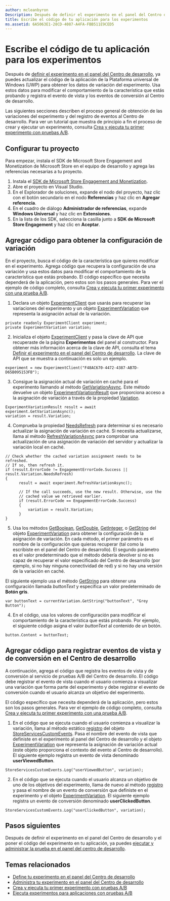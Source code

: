 ```yaml
---
author: mcleanbyron
Description: Después de definir el experimento en el panel del Centro de desarrollo, ya puedes escribir el código el experimento de la aplicación.
title: Escribe el código de tu aplicación para los experimentos
ms.assetid: 6A5063E1-28CD-4087-A4FA-FBB511E9CED5
---
```


# Escribe el código de tu aplicación para los experimentos

Después de [definir el experimento en el panel del Centro de desarrollo](define-your-experiment-in-the-dev-center-dashboard.md), ya puedes actualizar el código de la aplicación de la Plataforma universal de Windows (UWP) para obtener los datos de variación del experimento. Usa estos datos para modificar el comportamiento de la característica que estás probando y registra el evento de vista y los eventos de conversión al Centro de desarrollo.

Las siguientes secciones describen el proceso general de obtención de las variaciones del experimento y del registro de eventos al Centro de desarrollo. Para ver un tutorial que muestra de principio a fin el proceso de crear y ejecutar un experimento, consulta [Crea y ejecuta tu primer experimento con pruebas A/B](create-and-run-your-first-experiment-with-a-b-testing.md).

## Configurar tu proyecto

Para empezar, instala el SDK de Microsoft Store Engagement and Monetization de Microsoft Store en el equipo de desarrollo y agrega las referencias necesarias a tu proyecto.

1. Instala el [SDK de Microsoft Store Engagement and Monetization](http://aka.ms/store-em-sdk).
2. Abre el proyecto en Visual Studio.
3. En el Explorador de soluciones, expande el nodo del proyecto, haz clic con el botón secundario en el nodo **Referencias** y haz clic en **Agregar referencia**.
3. En el cuadro de diálogo **Administrador de referencias**, expande **Windows Universal** y haz clic en **Extensiones**.
4. En la lista de los SDK, selecciona la casilla junto a **SDK de Microsoft Store Engagement** y haz clic en **Aceptar**.

## Agregar código para obtener la configuración de variación

En el proyecto, busca el código de la característica que quieres modificar en el experimento. Agrega código que recupera la configuración de una variación y usa estos datos para modificar el comportamiento de la característica que estás probando. El código específico que necesita dependerá de la aplicación, pero estos son los pasos generales. Para ver el ejemplo de código completo, consulta [Crea y ejecuta tu primer experimento con una prueba A/B](create-and-run-your-first-experiment-with-a-b-testing.md).

1. Declara un objeto [ExperimentClient](https://msdn.microsoft.com/library/windows/apps/microsoft.services.store.engagement.experimentclient.aspx) que usarás para recuperar las variaciones del experimento y un objeto [ExperimentVariation](https://msdn.microsoft.com/library/windows/apps/microsoft.services.store.engagement.experimentvariation.aspx) que representa la asignación actual de la variación.
```CSharp
private readonly ExperimentClient experiment;
private ExperimentVariation variation;
```

2. Inicializa el objeto [ExperimentClient](https://msdn.microsoft.com/library/windows/apps/microsoft.services.store.engagement.experimentclient.aspx) y pasa la clave de API que recuperaste de la página **Experimentos** del panel al constructor. Para obtener más información acerca de la clave de API, consulta el tema [Definir el experimento en el panel del Centro de desarrollo](define-your-experiment-in-the-dev-center-dashboard.md#generate-an-api-key). La clave de API que se muestra a continuación es solo un ejemplo.
```CSharp
experiment = new ExperimentClient("F48AC670-4472-4387-AB7D-D65B095153FB");
```

3. Consigue la asignación actual de variación en caché para el experimento llamando al método [GetVariationAsync](https://msdn.microsoft.com/library/windows/apps/microsoft.services.store.engagement.experimentclient.getvariationasync.aspx). Este método devuelve un objeto [ExperimentVariationResult](https://msdn.microsoft.com/library/windows/apps/microsoft.services.store.engagement.experimentvariationresult.aspx) que proporciona acceso a la asignación de variación a través de la propiedad [Variation](https://msdn.microsoft.com/library/windows/apps/microsoft.services.store.engagement.experimentvariationresult.variation.aspx).
```CSharp
ExperimentVariationResult result = await experiment.GetVariationAsync();
variation = result.Variation;
```

4. Comprueba la propiedad [NeedsRefresh](https://msdn.microsoft.com/library/windows/apps/microsoft.services.store.engagement.experimentvariation.needsrefresh.aspx) para determinar si es necesario actualizar la asignación de variación en caché. Si necesita actualizarse, llama al método [RefreshVariationAsync](https://msdn.microsoft.com/library/windows/apps/microsoft.services.store.engagement.experimentclient.refreshvariationasync.aspx) para comprobar una actualización de una asignación de variación del servidor y actualizar la variación local en caché.
```CSharp
// Check whether the cached variation assignment needs to be refreshed.
// If so, then refresh it.
if (result.ErrorCode != EngagementErrorCode.Success || result.Variation.NeedsRefresh)
{
      result = await experiment.RefreshVariationAsync();

      // If the call succeeds, use the new result. Otherwise, use the
      // cached value we retrieved earlier.
      if (result.ErrorCode == EngagementErrorCode.Success)
      {
          variation = result.Variation;
      }
}
```

5. Usa los métodos [GetBoolean](https://msdn.microsoft.com/library/windows/apps/microsoft.services.store.engagement.experimentvariation.getboolean.aspx), [GetDouble](https://msdn.microsoft.com/library/windows/apps/microsoft.services.store.engagement.experimentvariation.getdouble.aspx), [GetInteger](https://msdn.microsoft.com/library/windows/apps/microsoft.services.store.engagement.experimentvariation.getinteger.aspx), o [GetString](https://msdn.microsoft.com/library/windows/apps/microsoft.services.store.engagement.experimentvariation.getstring.aspx) del objeto [ExperimentVariation](https://msdn.microsoft.com/library/windows/apps/microsoft.services.store.engagement.experimentvariation.aspx) para obtener la configuración de la asignación de variación. En cada método, el primer parámetro es el nombre de la configuración que quieras recuperar (tal como la escribiste en el panel del Centro de desarrollo). El segundo parámetro es el valor predeterminado que el método debería devolver si no es capaz de recuperar el valor especificado del Centro de desarrollo (por ejemplo, si no hay ninguna conectividad de red) y si no hay una versión de la variación en caché.

  El siguiente ejemplo usa el método [GetString](https://msdn.microsoft.com/library/windows/apps/microsoft.services.store.engagement.experimentvariation.getstring.aspx) para obtener una configuración llamada *buttonText* y especifica un valor predeterminado de **Botón gris**.
```CSharp
var buttonText = currentVariation.GetString("buttonText", "Grey Button");
```
4. En el código, usa los valores de configuración para modificar el comportamiento de la característica que estás probando. Por ejemplo, el siguiente código asigna el valor *buttonText* al contenido de un botón.
```CSharp
button.Content = buttonText;
```

## Agregar código para registrar eventos de vista y de conversión en el Centro de desarrollo

A continuación, agrega el código que registra los eventos de vista y de conversión al servicio de pruebas A/B del Centro de desarrollo. El código debe registrar el evento de vista cuando el usuario comienza a visualizar una variación que forma parte del experimento y debe registrar el evento de conversión cuando el usuario alcanza un objetivo del experimento.

El código específico que necesita dependerá de la aplicación, pero estos son los pasos generales. Para ver el ejemplo de código completo, consulta [Crea y ejecuta tu primer experimento con una prueba A/B](create-and-run-your-first-experiment-with-a-b-testing.md).

1. En el código que se ejecuta cuando el usuario comienza a visualizar la variación, llama al método estático [registro](https://msdn.microsoft.com/library/windows/apps/microsoft.services.store.engagement.storeservicescustomevents.log.aspx) del objeto [StoreServicesCustomEvents](https://msdn.microsoft.com/library/windows/apps/microsoft.services.store.engagement.storeservicescustomevents.aspx). Pasa el nombre del evento de vista que definiste en el experimento al panel del Centro de desarrollo y el objeto [ExperimentVariation](https://msdn.microsoft.com/library/windows/apps/microsoft.services.store.engagement.experimentvariation.aspx) que representa la asignación de variación actual (este objeto proporciona el contexto del evento al Centro de desarrollo). El siguiente ejemplo registra un evento de vista denominado **userViewedButton**.
```CSharp
StoreServicesCustomEvents.Log("userViewedButton", variation);
```
2. En el código que se ejecuta cuando el usuario alcanza un objetivo de uno de los objetivos del experimento, llama de nuevo al método [registro](https://msdn.microsoft.com/library/windows/apps/microsoft.services.store.engagement.storeservicescustomevents.log.aspx) y pasa el nombre de un evento de conversión que definiste en el experimento y el objeto [ExperimentVariation](https://msdn.microsoft.com/library/windows/apps/microsoft.services.store.engagement.experimentvariation.aspx). El siguiente ejemplo registra un evento de conversión denominado **userClickedButton**.
```CSharp
StoreServicesCustomEvents.Log("userClickedButton", variation);
```

## Pasos siguientes

Después de definir el experimento en el panel del Centro de desarrollo y el poner el código del experimento en tu aplicación, ya puedes [ejecutar y administrar la prueba en el panel del centro de desarrollo](manage-your-experiment.md).

## Temas relacionados

  * [Define tu experimento en el panel del Centro de desarrollo](define-your-experiment-in-the-dev-center-dashboard.md)
  * [Administra tu experimento en el panel del Centro de desarrollo](manage-your-experiment.md)
  * [Crea y ejecuta tu primer experimento con pruebas A/B](create-and-run-your-first-experiment-with-a-b-testing.md)
  * [Ejecuta experimentos para aplicaciones con pruebas A/B](run-app-experiments-with-a-b-testing.md)


<!--HONumber=May16_HO2-->


